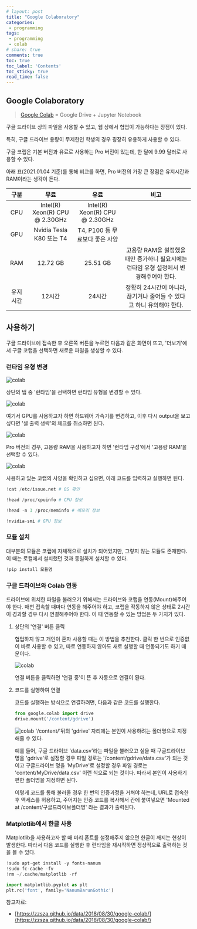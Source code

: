 ```yaml
---
# layout: post
title: "Google Colaboratory"
categories:
 - programming
tags: 
 - programming
 - colab
# share: true 
comments: true 
toc: true
toc_label: 'Contents'
toc_sticky: true
read_time: false
---
```


## Google Colaboratory

> [Google Colab](https://colab.research.google.com/) = Google Drive + Jupyter Notebook

구글 드라이브 상의 파일을 사용할 수 있고, 웹 상에서 협업이 가능하다는 장점이 있다.

특히, 구글 드라이브 용량이 무제한인 학생의 경우 굉장히 유용하게 사용할 수 있다.

구글 코랩은 기본 버전과 유료로 사용하는 Pro 버전이 있는데, 한 달에 9.99 달러로 사용할 수 있다.

아래 표(2021.01.04 기준)를 통해 비교를 하면, Pro 버전의 가장 큰 장점은 유지시간과 RAM이라는 생각이 든다. 


|구분|무료|유료|비고|  
|:---:|:---:|:---:|:---:|  
|CPU|Intel(R) Xeon(R) CPU @ 2.30GHz|Intel(R) Xeon(R) CPU @ 2.30GHz||
|GPU|Nvidia Tesla K80 또는 T4|T4, P100 등 무료보다 좋은 사양||
|RAM|12.72 GB|25.51 GB|고용량 RAM을 설정했을 때만 증가하니 필요시에는 런타임 유형 설정에서 변경해주어야 한다.|
|유지시간|12시간|24시간|정확히 24시간이 아니라, 끊기거나 줄어들 수 있다고 하니 유의해야 한다.|  

## 사용하기

구글 드라이브에 접속한 후 오른쪽 버튼을 누르면 다음과 같은 화면이 뜨고, '더보기'에서 구글 코랩을 선택하면 새로운 파일을 생성할 수 있다.

### 런타임 유형 변경

![colab](/img/colab_0.JPG)

상단의 탭 중 '런타임'을 선택하면 런타임 유형을 변경할 수 있다.

![colab](/img/colab_1.JPG)

여기서 GPU를 사용하고자 하면 하드웨어 가속기를 변경하고, 이후 다시 output을 보고 싶다면 '셀 출력 생략'의 체크를 취소하면 된다.

![colab](/img/colab_2.JPG)

Pro 버전의 경우, 고용량 RAM을 사용하고자 하면 '런타임 구성'에서 '고용량 RAM'을 선택할 수 있다.

![colab](/img/colab_3.JPG)

사용하고 있는 코랩의 사양을 확인하고 싶으면, 아래 코드를 입력하고 실행하면 된다.

```python
!cat /etc/issue.net # OS 확인

!head /proc/cpuinfo # CPU 정보

!head -n 3 /proc/meminfo # 메모리 정보

!nvidia-smi # GPU 정보
```

### 모듈 설치

대부분의 모듈은 코랩에 자체적으로 설치가 되어있지만, 그렇지 않는 모듈도 존재한다. 이 때는 로컬에서 설치했던 것과 동일하게 설치할 수 있다.

```python
!pip install 모듈명
```

### 구글 드라이브와 Colab 연동

드라이브에 위치한 파일을 불러오기 위해서는 드라이브와 코랩을 연동(Mount)해주어야 한다. 매번 접속할 때마다 연동을 해주어야 하고, 코랩을 작동하지 않은 상태로 2시간이 경과할 경우 다시 연결해주어야 한다. 이 때 연동할 수 있는 방법은 두 가지가 있다.

1. 상단의 '연결' 버튼 클릭

    협업하지 않고 개인이 혼자 사용할 때는 이 방법을 추천한다. 클릭 한 번으로 인증없이 바로 사용할 수 있고, 따로 연동하지 않아도 새로 실행할 때 연동되기도 하기 때문이다.

    ![colab](/img/colab_4.JPG)

    연결 버튼을 클릭하면 '연결 중'이 뜬 후 자동으로 연결이 된다.

2. 코드를 실행하여 연결

    코드를 실행하는 방식으로 연결하려면, 다음과 같은 코드를 실행한다.

    ```python
    from google.colab import drive
    drive.mount('/content/gdrive')
    ```

    ![colab](/img/colab_5.JPG)
    '/content/'뒤의 'gdrive' 자리에는 본인이 사용하려는 폴더명으로 지정해줄 수 있다.

    예를 들어, 구글 드라이브 'data.csv'라는 파일을 불러오고 싶을 때 구글드라이브 명을 'gdrive'로 설정할 경우 파일 경로는 '/content/gdrive/data.csv'가 되는 것이고 구글드라이브 명을 'MyDrive'로 설정할 경우 파일 경로는 'content/MyDrive/data.csv' 이런 식으로 되는 것이다. 따라서 본인이 사용하기 편한 폴더명을 지정하면 된다.

    이렇게 코드를 통해 불러올 경우 한 번의 인증과정을 거쳐야 하는데, URL로 접속한 후 액세스를 허용하고, 주어지는 인증 코드를 복사해서 칸에 붙여넣으면 'Mounted at /content/구글드라이브폴더명' 라는 결과가 출력된다.

### Matplotlib에서 한글 사용

Matplotlib을 사용하고자 할 때 미리 폰트를 설정해주지 않으면 한글이 깨지는 현상이 발생한다. 따라서 다음 코드를 실행한 후 런타임을 재시작하면 정상적으로 출력하는 것을 볼 수 있다.

```python
!sudo apt-get install -y fonts-nanum
!sudo fc-cache -fv
!rm ~/.cache/matplotlib -rf
```

```python
import matplotlib.pyplot as plt
plt.rc('font', family='NanumBarunGothic')
```

참고자료:  
- [https://zzsza.github.io/data/2018/08/30/google-colab/](https://zzsza.github.io/data/2018/08/30/google-colab/)